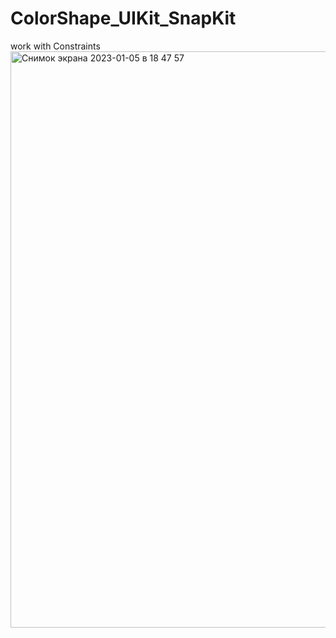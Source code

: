 # ColorShape_UIKit_SnapKit
work with Constraints
<img width="922" alt="Снимок экрана 2023-01-05 в 18 47 57" src="https://user-images.githubusercontent.com/104690280/210807653-b5c6e29f-4e88-4811-89fb-cbfac083de0c.png">
